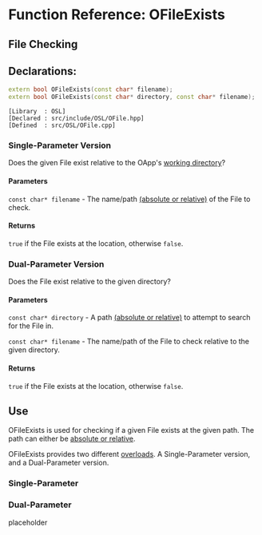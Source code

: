 # Function Reference: OFileExists
## File Checking

## Declarations:
```cpp
extern bool OFileExists(const char* filename);
extern bool OFileExists(const char* directory, const char* filename);
```
```
[Library  : OSL]
[Declared : src/include/OSL/OFile.hpp]
[Defined  : src/OSL/OFile.cpp]
```

### Single-Parameter Version
Does the given File exist relative to the OApp's [working directory](https://en.wikipedia.org/wiki/Working_directory)?
#### Parameters
`const char* filename` - The name/path [(absolute or relative)](https://www.lifewire.com/absolute-and-relative-paths-3466467) of the File to check.
#### Returns
`true` if the File exists at the location, otherwise `false`.

### Dual-Parameter Version
Does the File exist relative to the given directory? 
#### Parameters
`const char* directory` - A path [(absolute or relative)](https://www.lifewire.com/absolute-and-relative-paths-3466467) to attempt to search for the File in.

`const char* filename` - The name/path of the File to check relative to the given directory.
#### Returns
`true` if the File exists at the location, otherwise `false`.

## Use
OFileExists is used for checking if a given File exists at the given path. The path can either be [absolute or relative](https://www.lifewire.com/absolute-and-relative-paths-3466467).

OFileExists provides two different [overloads](https://www.tutorialspoint.com/cplusplus/cpp_overloading.htm). A Single-Parameter version, and a Dual-Parameter version.

### Single-Parameter
### Dual-Parameter
placeholder